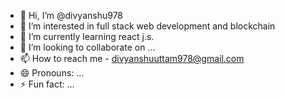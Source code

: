 - 👋 Hi, I’m @divyanshu978
- 👀 I’m interested in full stack web development and blockchain
- 🌱 I’m currently learning react j.s.
- 💞️ I’m looking to collaborate on ...
- 📫 How to reach me - divyanshuuttam978@gmail.com
- 😄 Pronouns: ...
- ⚡ Fun fact: ...

<!---
divyanshu978/divyanshu978 is a ✨ special ✨ repository because its `README.md` (this file) appears on your GitHub profile.
You can click the Preview link to take a look at your changes.
--->
